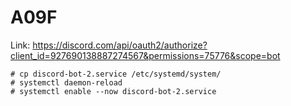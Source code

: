 # A09F
Link: https://discord.com/api/oauth2/authorize?client_id=927690138887274567&permissions=75776&scope=bot

```
# cp discord-bot-2.service /etc/systemd/system/
# systemctl daemon-reload
# systemctl enable --now discord-bot-2.service
```
